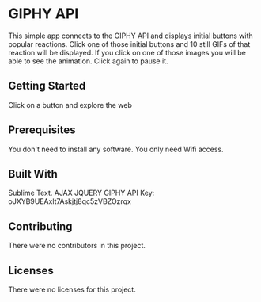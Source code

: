 # GIPHY API
This simple app connects to the GIPHY API and displays initial buttons with popular reactions. Click one of those initial buttons and 10 still GIFs of that reaction will be displayed. If you click on one of those images you will be able to see the animation. Click again to pause it. 

## Getting Started

Click on a button and explore the web

## Prerequisites

You don't need to install any software. You only need Wifi access.

## Built With

Sublime Text.
AJAX
JQUERY
GIPHY API Key:  oJXYB9UEAxlt7Askjtj8qc5zVBZOzrqx

## Contributing

There were no contributors in this project.

## Licenses
There were no licenses for this project.
